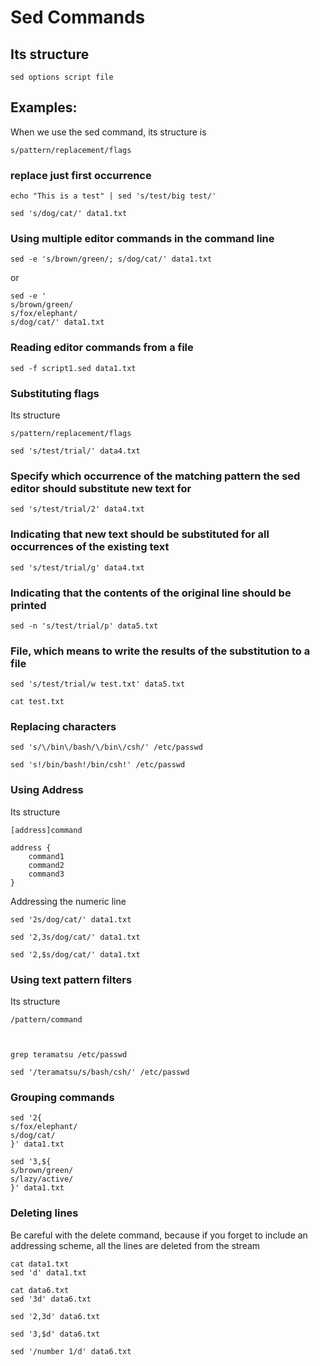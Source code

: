 # Sed Commands

## Its structure

    sed options script file

## Examples:
When we use the sed command, its structure is

    s/pattern/replacement/flags

### replace just first occurrence

    echo "This is a test" | sed 's/test/big test/'

    sed 's/dog/cat/' data1.txt

### Using multiple editor commands in the command line

    sed -e 's/brown/green/; s/dog/cat/' data1.txt

or

    sed -e '
    s/brown/green/
    s/fox/elephant/
    s/dog/cat/' data1.txt

### Reading editor commands from a file

    sed -f script1.sed data1.txt

### Substituting flags
Its structure

    s/pattern/replacement/flags

    sed 's/test/trial/' data4.txt

### Specify which occurrence of the matching pattern the sed editor should substitute new text for

    sed 's/test/trial/2' data4.txt

### Indicating that new text should be substituted for all occurrences of the existing text

    sed 's/test/trial/g' data4.txt

### Indicating that the contents of the original line should be printed

    sed -n 's/test/trial/p' data5.txt

### File, which means to write the results of the substitution to a file

    sed 's/test/trial/w test.txt' data5.txt

    cat test.txt

### Replacing characters

    sed 's/\/bin\/bash/\/bin\/csh/' /etc/passwd

    sed 's!/bin/bash!/bin/csh!' /etc/passwd

### Using Address
Its structure

    [address]command

    address {
        command1
        command2
        command3
    }

Addressing the numeric line

    sed '2s/dog/cat/' data1.txt

    sed '2,3s/dog/cat/' data1.txt

    sed '2,$s/dog/cat/' data1.txt

### Using text pattern filters
Its structure

    /pattern/command



    grep teramatsu /etc/passwd

    sed '/teramatsu/s/bash/csh/' /etc/passwd

### Grouping commands

    sed '2{
    s/fox/elephant/
    s/dog/cat/
    }' data1.txt

    sed '3,${
    s/brown/green/
    s/lazy/active/
    }' data1.txt

### Deleting lines
Be careful with the delete command, because if you forget to include an addressing scheme, all the lines are deleted from the stream

    cat data1.txt
    sed 'd' data1.txt

    cat data6.txt
    sed '3d' data6.txt

    sed '2,3d' data6.txt

    sed '3,$d' data6.txt

    sed '/number 1/d' data6.txt

